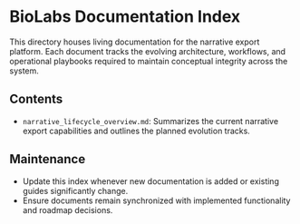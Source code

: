 # BioLabs Documentation Index

This directory houses living documentation for the narrative export platform. Each document tracks the evolving architecture, workflows, and operational playbooks required to maintain conceptual integrity across the system.

## Contents
- `narrative_lifecycle_overview.md`: Summarizes the current narrative export capabilities and outlines the planned evolution tracks.

## Maintenance
- Update this index whenever new documentation is added or existing guides significantly change.
- Ensure documents remain synchronized with implemented functionality and roadmap decisions.
